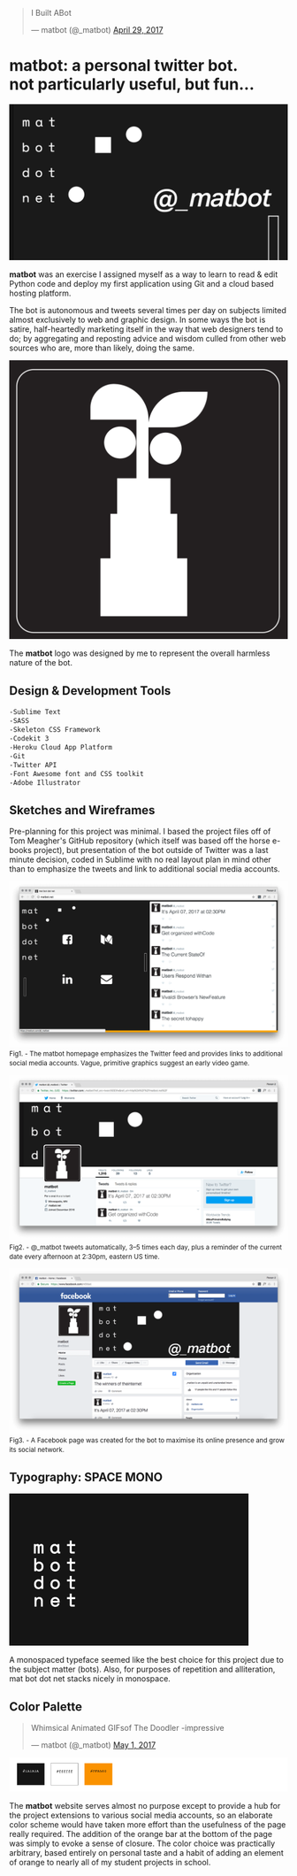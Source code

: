 <blockquote class="twitter-tweet" data-lang="en"><p lang="en" dir="ltr">I Built ABot</p>&mdash; matbot (@_matbot) <a href="https://twitter.com/_matbot/status/858403271345672192">April 29, 2017</a></blockquote>

# matbot: a personal twitter bot.<br>not particularly useful, but fun... #


![Matbot Card](https://github.com/discoform/matbot/blob/master/images/social.png "Matbot Card")

__matbot__ was an exercise I assigned myself as a way to learn to read & edit Python code and deploy my first application using Git and a cloud based hosting platform.

The bot is autonomous and tweets several times per day on subjects limited almost exclusively to web and graphic design. In some ways the bot is satire, half-heartedly marketing itself in the way that web designers tend to do; by aggregating and reposting advice and wisdom culled from other web sources who are, more than likely, doing the same.

![Matbot Logo](https://github.com/discoform/matbot/blob/master/images/bot.png "Matbot Logo")

The __matbot__ logo was designed by me to represent the overall harmless nature of the bot.

## Design & Development Tools

	-Sublime Text
	-SASS
	-Skeleton CSS Framework
	-Codekit 3
	-Heroku Cloud App Platform
	-Git
	-Twitter API
	-Font Awesome font and CSS toolkit
	-Adobe Illustrator


## Sketches and Wireframes

Pre-planning for this project was minimal. I based the project files off of Tom Meagher's GitHub repository (which itself was based off the horse e-books project), but presentation of the bot outside of Twitter was a last minute decision, coded in Sublime with no real layout plan in mind other than to emphasize the tweets and link to additional social media accounts.

![fig.1: mat bot dot net](https://github.com/discoform/matbot/blob/master/images/mat-bot-home.png "fig.1: mat bot dot net")
<small>Fig1. - The matbot homepage emphasizes the Twitter feed and provides links to additional social media accounts. Vague, primitive graphics suggest an early video game.</small>

![fig.2: matbot on Twitter](https://github.com/discoform/matbot/blob/master/images/mat-bot-twitter.png "fig.2: matbot on Twitter")
<small>Fig2. - @_matbot tweets automatically, 3–5 times each day, plus a reminder of the current date every afternoon at 2:30pm, eastern US time.</small>

![fig.3: m5tbot on Facebook](https://github.com/discoform/matbot/blob/master/images/mat-bot-facebook.png "fig.3: m5tbot on Facebook")
<small>Fig3. - A Facebook page was created for the bot to maximise its online presence and grow its social network.</small>

## Typography: SPACE MONO
![matbot font](https://github.com/discoform/matbot/blob/master/images/font-stack.png "matbot font")
<p>A monospaced typeface seemed like the best choice for this project due to the subject matter (bots). Also, for purposes of repetition and alliteration, mat bot dot net stacks nicely in monospace.</p>

## Color Palette
<blockquote class="twitter-tweet" data-lang="en"><p lang="en" dir="ltr">Whimsical Animated GIFsof The Doodler -impressive</p>&mdash; matbot (@_matbot) <a href="https://twitter.com/_matbot/status/859062837548896257">May 1, 2017</a></blockquote>

![matbot colors](https://github.com/discoform/matbot/blob/master/images/color.png "matbot colors")

The __matbot__ website serves almost no purpose except to provide a hub for the project extensions to various social media accounts, so an elaborate color scheme would have taken more effort than the usefulness of the page really required. The addition of the orange bar at the bottom of the page was simply to evoke a sense of closure. The color choice was practically arbitrary, based entirely on personal taste and a habit of adding an element of orange to nearly all of my student projects in school.

